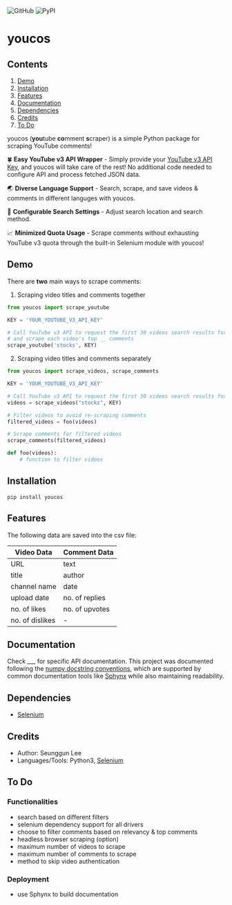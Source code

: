 ![GitHub](https://img.shields.io/github/license/seungguini/youcos)
![PyPI](https://img.shields.io/pypi/v/youcos)

# youcos

## Contents
1. [Demo](##demo)
2. [Installation](##installation)
3. [Features](##features)
4. [Documentation](##documentation)
5. [Dependencies](##dependencies)
6. [Credits](##credits)
7. [To Do](##to-do)

youcos (**you**tube **co**mment **s**craper) is a simple Python package for scraping YouTube comments!

:four_leaf_clover: **Easy YouTube v3 API Wrapper** - Simply provide your [YouTube v3 API Key](https://developers.google.com/youtube/v3/getting-started), and youcos will take care of the rest!
No additional code needed to configure API and process fetched JSON data.

:earth_asia: **Diverse Language Support** - Search, scrape, and save videos & comments in different languges with youcos.

:test_tube:	**Configurable Search Settings** - Adjust search location and search method.

:chart_with_upwards_trend: **Minimized Quota Usage** - Scrape comments without exhausting YouTube v3 quota through the built-in Selenium module with youcos!

## Demo
There are **two** main ways to scrape comments:

1. Scraping video titles and comments together
```python
from youcos import scrape_youtube

KEY = 'YOUR_YOUTUBE_V3_API_KEY'

# Call YouTube v3 API to request the first 30 videos search results for 'stocks'
# and scrape each video's top __ comments
scrape_youtube('stocks', KEY)
```

2. Scraping video titles and comments separately
```python
from youcos import scrape_videos, scrape_comments

KEY = 'YOUR_YOUTUBE_V3_API_KEY'

# Call YouTube v3 API to request the first 30 videos search results for 'stocks'
videos = scrape_videos("stocks", KEY)

# Filter videos to avoid re-scraping comments
filtered_videos = foo(videos)

# Scrape comments for filtered videos
scrape_comments(filtered_videos)

def foo(videos):
    # function to filter videos
```
## Installation   
```shell
pip install youcos
```

## Features
The following data are saved into the csv file:

| Video Data | Comment Data |
| ----------- | ----------- |
| URL         | text        |
| title       | author      |
| channel name| date        |
| upload date | no. of replies|
| no. of likes| no. of upvotes|
| no. of dislikes| -        | 

## Documentation
Check ___ for specific API documentation. This project was documented following the [numpy docstring conventions](https://github.com/numpy/numpy/blob/master/doc/HOWTO_DOCUMENT.rst.txt),
which are supported by common documentation tools like [Sphynx](https://www.sphinx-doc.org/) while also maintaining readability.

## Dependencies
- [Selenium](https://www.selenium.dev/)

## Credits
- Author: Seunggun Lee
- Languages/Tools: Python3, [Selenium](https://www.selenium.dev/)

## To Do
### Functionalities
- search based on different filters
- selenium dependency support for all drivers
- choose to filter comments based on relevancy & top comments
- headless browser scraping (option)
- maximum number of videos to scrape
- maximum number of comments to scrape
- method to skip video authentication
### Deployment
- use Sphynx to build documentation

